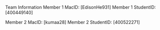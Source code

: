 Team Information
Member 1 MacID: [EdisonHe931]
Member 1 StudentID: [400449140]

Member 2 MacID: [kumaa28]
Member 2 StudentID: [400522271]
